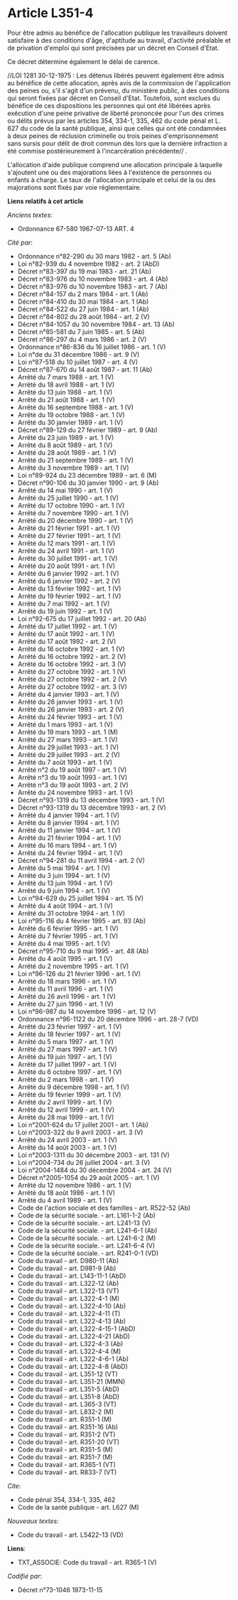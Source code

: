 # Article L351-4

Pour être admis au bénéfice de l'allocation publique les travailleurs doivent satisfaire à des conditions d'âge, d'aptitude
au travail, d'activité préalable et de privation d'emploi qui sont précisées par un décret en Conseil d'Etat.

Ce décret détermine également le délai de carence.

//LOI  1281 30-12-1975 : Les détenus libérés peuvent également être admis au bénéfice de cette allocation, après avis de la
commission de l'application des peines ou, s'il s'agit d'un prévenu, du ministère public, à des conditions qui seront fixées
par décret en Conseil d'Etat. Toutefois, sont exclues du bénéfice de ces dispositions les personnes qui ont été libérées
après exécution d'une peine privative de liberté prononcée pour l'un des crimes ou délits prévus par les articles 354, 334-1,
335, 462 du code pénal et L. 627 du code de la santé publique, ainsi que celles qui ont été condamnées à deux peines de
réclusion criminelle ou trois peines d'emprisonnement sans sursis pour délit de droit commun dès lors que la dernière
infraction a été commise postérieurement à l'incarcération précédente// .

L'allocation d'aide publique comprend une allocation principale à laquelle s'ajoutent une ou des majorations liées à
l'existence de personnes ou enfants à charge. Le taux de l'allocation principale et celui de la ou des majorations sont fixés
par voie réglementaire.

**Liens relatifs à cet article**

_Anciens textes_:

  - Ordonnance 67-580 1967-07-13 ART. 4

_Cité par_:

  - Ordonnance n°82-290 du 30 mars 1982 - art. 5 (Ab)
  - Loi n°82-939 du 4 novembre 1982 - art. 2 (AbD)
  - Décret n°83-397 du 19 mai 1983 - art. 21 (Ab)
  - Décret n°83-976 du 10 novembre 1983 - art. 4 (Ab)
  - Décret n°83-976 du 10 novembre 1983 - art. 7 (Ab)
  - Décret n°84-157 du 2 mars 1984 - art. 1 (Ab)
  - Décret n°84-410 du 30 mai 1984 - art. 1 (Ab)
  - Décret n°84-522 du 27 juin 1984 - art. 1 (Ab)
  - Décret n°84-802 du 28 août 1984 - art. 2 (V)
  - Décret n°84-1057 du 30 novembre 1984 - art. 13 (Ab)
  - Décret n°85-581 du 7 juin 1985 - art. 5 (Ab)
  - Décret n°86-297 du 4 mars 1986 - art. 2 (V)
  - Ordonnance n°86-836 du 16 juillet 1986 - art. 1 (V)
  - Loi n°de du 31 décembre 1986 - art. 9 (V)
  - Loi n°87-518 du 10 juillet 1987 - art. 4 (V)
  - Décret n°87-670 du 14 août 1987 - art. 11 (Ab)
  - Arrêté du 7 mars 1988 - art. 1 (V)
  - Arrêté du 18 avril 1988 - art. 1 (V)
  - Arrêté du 13 juin 1988 - art. 1 (V)
  - Arrêté du 21 août 1988 - art. 1 (V)
  - Arrêté du 16 septembre 1988 - art. 1 (V)
  - Arrêté du 19 octobre 1988 - art. 1 (V)
  - Arrêté du 30 janvier 1989 - art. 1 (V)
  - Décret n°89-129 du 27 février 1989 - art. 9 (Ab)
  - Arrêté du 23 juin 1989 - art. 1 (V)
  - Arrêté du 8 août 1989 - art. 1 (V)
  - Arrêté du 28 août 1989 - art. 1 (V)
  - Arrêté du 21 septembre 1989 - art. 1 (V)
  - Arrêté du 3 novembre 1989 - art. 1 (V)
  - Loi n°89-924 du 23 décembre 1989 - art. 6 (M)
  - Décret n°90-106 du 30 janvier 1990 - art. 9 (Ab)
  - Arrêté du 14 mai 1990 - art. 1 (V)
  - Arrêté du 25 juillet 1990 - art. 1 (V)
  - Arrêté du 17 octobre 1990 - art. 1 (V)
  - Arrêté du 7 novembre 1990 - art. 1 (V)
  - Arrêté du 20 décembre 1990 - art. 1 (V)
  - Arrêté du 21 février 1991 - art. 1 (V)
  - Arrêté du 27 février 1991 - art. 1 (V)
  - Arrêté du 12 mars 1991 - art. 1 (V)
  - Arrêté du 24 avril 1991 - art. 1 (V)
  - Arrêté du 30 juillet 1991 - art. 1 (V)
  - Arrêté du 20 août 1991 - art. 1 (V)
  - Arrêté du 6 janvier 1992 - art. 1 (V)
  - Arrêté du 6 janvier 1992 - art. 2 (V)
  - Arrêté du 13 février 1992 - art. 1 (V)
  - Arrêté du 19 février 1992 - art. 1 (V)
  - Arrêté du 7 mai 1992 - art. 1 (V)
  - Arrêté du 19 juin 1992 - art. 1 (V)
  - Loi n°92-675 du 17 juillet 1992 - art. 20 (Ab)
  - Arrêté du 17 juillet 1992 - art. 1 (V)
  - Arrêté du 17 août 1992 - art. 1 (V)
  - Arrêté du 17 août 1992 - art. 2 (V)
  - Arrêté du 16 octobre 1992 - art. 1 (V)
  - Arrêté du 16 octobre 1992 - art. 2 (V)
  - Arrêté du 16 octobre 1992 - art. 3 (V)
  - Arrêté du 27 octobre 1992 - art. 1 (V)
  - Arrêté du 27 octobre 1992 - art. 2 (V)
  - Arrêté du 27 octobre 1992 - art. 3 (V)
  - Arrêté du 4 janvier 1993 - art. 1 (V)
  - Arrêté du 26 janvier 1993 - art. 1 (V)
  - Arrêté du 26 janvier 1993 - art. 2 (V)
  - Arrêté du 24 février 1993 - art. 1 (V)
  - Arrêté du 1 mars 1993 - art. 1 (V)
  - Arrêté du 19 mars 1993 - art. 1 (M)
  - Arrêté du 27 mars 1993 - art. 1 (V)
  - Arrêté du 29 juillet 1993 - art. 1 (V)
  - Arrêté du 29 juillet 1993 - art. 2 (V)
  - Arrêté du 7 août 1993 - art. 1 (V)
  - Arrêté n°2 du 19 août 1997 - art. 1 (V)
  - Arrêté n°3 du 19 août 1993 - art. 1 (V)
  - Arrêté n°3 du 19 août 1993 - art. 2 (V)
  - Arrêté du 24 novembre 1993 - art. 1 (V)
  - Décret n°93-1319 du 13 décembre 1993 - art. 1 (V)
  - Décret n°93-1319 du 13 décembre 1993 - art. 2 (V)
  - Arrêté du 4 janvier 1994 - art. 1 (V)
  - Arrêté du 8 janvier 1994 - art. 1 (V)
  - Arrêté du 11 janvier 1994 - art. 1 (V)
  - Arrêté du 21 février 1994 - art. 1 (V)
  - Arrêté du 16 mars 1994 - art. 1 (V)
  - Arrêté du 24 février 1994 - art. 1 (V)
  - Décret n°94-281 du 11 avril 1994 - art. 2 (V)
  - Arrêté du 5 mai 1994 - art. 1 (V)
  - Arrêté du 3 juin 1994 - art. 1 (V)
  - Arrêté du 13 juin 1994 - art. 1 (V)
  - Arrêté du 9 juin 1994 - art. 1 (V)
  - Loi n°94-629 du 25 juillet 1994 - art. 15 (V)
  - Arrêté du 4 août 1994 - art. 1 (V)
  - Arrêté du 31 octobre 1994 - art. 1 (V)
  - Loi n°95-116 du 4 février 1995 - art. 93 (Ab)
  - Arrêté du 6 février 1995 - art. 1 (V)
  - Arrêté du 7 février 1995 - art. 1 (V)
  - Arrêté du 4 mai 1995 - art. 1 (V)
  - Décret n°95-710 du 9 mai 1995 - art. 48 (Ab)
  - Arrêté du 4 août 1995 - art. 1 (V)
  - Arrêté du 2 novembre 1995 - art. 1 (V)
  - Loi n°96-126 du 21 février 1996 - art. 1 (V)
  - Arrêté du 18 mars 1996 - art. 1 (V)
  - Arrêté du 11 avril 1996 - art. 1 (V)
  - Arrêté du 26 avril 1996 - art. 1 (V)
  - Arrêté du 27 juin 1996 - art. 1 (V)
  - Loi n°96-987 du 14 novembre 1996 - art. 12 (V)
  - Ordonnance n°96-1122 du 20 décembre 1996 - art. 28-7 (VD)
  - Arrêté du 23 février 1997 - art. 1 (V)
  - Arrêté du 18 février 1997 - art. 1 (V)
  - Arrêté du 5 mars 1997 - art. 1 (V)
  - Arrêté du 27 mars 1997 - art. 1 (V)
  - Arrêté du 19 juin 1997 - art. 1 (V)
  - Arrêté du 17 juillet 1997 - art. 1 (V)
  - Arrêté du 6 octobre 1997 - art. 1 (V)
  - Arrêté du 2 mars 1998 - art. 1 (V)
  - Arrêté du 9 décembre 1998 - art. 1 (V)
  - Arrêté du 19 février 1999 - art. 1 (V)
  - Arrêté du 2 avril 1999 - art. 1 (V)
  - Arrêté du 12 avril 1999 - art. 1 (V)
  - Arrêté du 28 mai 1999 - art. 1 (V)
  - Loi n°2001-624 du 17 juillet 2001 - art. 1 (Ab)
  - Loi n°2003-322 du 9 avril 2003 - art. 3 (V)
  - Arrêté du 24 avril 2003 - art. 1 (V)
  - Arrêté du 14 août 2003 - art. 1 (V)
  - Loi n°2003-1311 du 30 décembre 2003 - art. 131 (V)
  - Loi n°2004-734 du 26 juillet 2004 - art. 3 (V)
  - Loi n°2004-1484 du 30 décembre 2004 - art. 24 (V)
  - Décret n°2005-1054 du 29 août 2005 - art. 1 (V)
  - Arrêté du 12 novembre 1986 - art. 1 (V)
  - Arrêté du 18 août 1986 - art. 1 (V)
  - Arrêté du 4 avril 1989 - art. 1 (V)
  - Code de l'action sociale et des familles - art. R522-52 (Ab)
  - Code de la sécurité sociale. - art. L161-1-2 (Ab)
  - Code de la sécurité sociale. - art. L241-13 (V)
  - Code de la sécurité sociale. - art. L241-6-1 (Ab)
  - Code de la sécurité sociale. - art. L241-6-2 (M)
  - Code de la sécurité sociale. - art. L241-6-4 (V)
  - Code de la sécurité sociale. - art. R241-0-1 (VD)
  - Code du travail - art. D980-11 (Ab)
  - Code du travail - art. D981-9 (Ab)
  - Code du travail - art. L143-11-1 (AbD)
  - Code du travail - art. L322-12 (Ab)
  - Code du travail - art. L322-13 (VT)
  - Code du travail - art. L322-4-1 (M)
  - Code du travail - art. L322-4-10 (Ab)
  - Code du travail - art. L322-4-11 (T)
  - Code du travail - art. L322-4-13 (Ab)
  - Code du travail - art. L322-4-15-1 (AbD)
  - Code du travail - art. L322-4-21 (AbD)
  - Code du travail - art. L322-4-3 (Ab)
  - Code du travail - art. L322-4-4 (M)
  - Code du travail - art. L322-4-6-1 (Ab)
  - Code du travail - art. L322-4-8 (AbD)
  - Code du travail - art. L351-12 (VT)
  - Code du travail - art. L351-21 (MMN)
  - Code du travail - art. L351-5 (AbD)
  - Code du travail - art. L351-8 (AbD)
  - Code du travail - art. L365-3 (VT)
  - Code du travail - art. L832-2 (M)
  - Code du travail - art. R351-1 (M)
  - Code du travail - art. R351-16 (Ab)
  - Code du travail - art. R351-2 (VT)
  - Code du travail - art. R351-20 (VT)
  - Code du travail - art. R351-5 (M)
  - Code du travail - art. R351-7 (M)
  - Code du travail - art. R365-1 (VT)
  - Code du travail - art. R833-7 (VT)

_Cite_:

  - Code pénal 354, 334-1, 335, 462
  - Code de la santé publique - art. L627 (M)

_Nouveaux textes_:

  - Code du travail - art. L5422-13 (VD)

**Liens**:

  - TXT_ASSOCIE: Code du travail - art. R365-1 (V)

_Codifié par_:

  - Décret n°73-1046 1973-11-15
